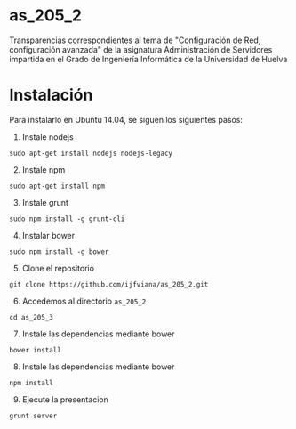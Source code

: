 as_205_2
========

Transparencias correspondientes al tema de "Configuración de Red, configuración avanzada" de la asignatura Administración de Servidores impartida en el Grado de Ingeniería Informática de la Universidad de Huelva


Instalación
===========

Para instalarlo en Ubuntu 14.04, se siguen los siguientes pasos:

1. Instale nodejs

```
sudo apt-get install nodejs nodejs-legacy
```

2. Instale npm

```
sudo apt-get install npm
```

3. Instale grunt

```
sudo npm install -g grunt-cli
```

4. Instalar bower

```
sudo npm install -g bower
```

5. Clone el repositorio

```
git clone https://github.com/ijfviana/as_205_2.git
```

6. Accedemos al directorio `as_205_2`

```
cd as_205_3
```

7. Instale las dependencias mediante bower

```
bower install
```
8. Instale las dependencias mediante bower

```
npm install
```

9. Ejecute la presentacion

```
grunt server
```
